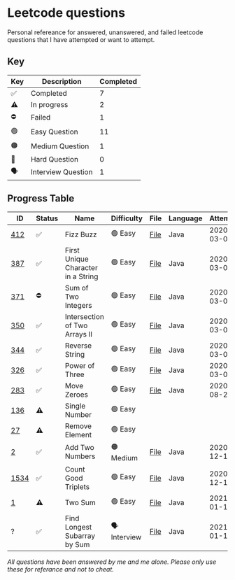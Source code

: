 # Leetcode questions

Personal refereance for answered, unanswered, and failed leetcode questions that I have attempted or want to attempt.

## Key

| Key | Description        | Completed |
| --- | ------------------ | --------- |
| ✅  | Completed          | 7         |
| ⚠️  | In progress        | 2         |
| ⛔️ | Failed             | 1         |
| 🟢  | Easy Question      | 11        |
| 🟠  | Medium Question    | 1         |
| 🔴  | Hard Question      | 0         |
| 🗣   | Interview Question | 1         |

## Progress Table

| ID                                                                       | Status | Name                               | Difficulty  | File                                                              | Language | Attempted  | Completed  |
| ------------------------------------------------------------------------ | ------ | ---------------------------------- | ----------- | ----------------------------------------------------------------- | -------- | ---------- | ---------- |
| [412](https://leetcode.com/problems/fizz-buzz/)                          | ✅     | Fizz Buzz                          | 🟢 Easy     | [File](easy/fizzbuzz/Fizzbuzz.java)                               | Java     | 2020-03-05 | 2020-03-05 |
| [387](https://leetcode.com/problems/first-unique-character-in-a-string/) | ✅     | First Unique Character in a String | 🟢 Easy     | [File](easy/firstUniqueCharInString/FirstUniqueCharInString.java) | Java     | 2020-03-05 | 2020-03-05 |
| [371](https://leetcode.com/problems/sum-of-two-integers/)                | ⛔️    | Sum of Two Integers                | 🟢 Easy     | [File](easy/sumOfTwoIntegers/SumOfTwoIntegers.java)               | Java     | 2020-03-06 |            |
| [350](https://leetcode.com/problems/intersection-of-two-arrays-ii/)      | ✅     | Intersection of Two Arrays II      | 🟢 Easy     | [File](easy/intersectionOfArraysII/IntersectionOfArraysII.java)   | Java     | 2020-03-06 | 2020-03-06 |
| [344](https://leetcode.com/problems/reverse-string/)                     | ✅     | Reverse String                     | 🟢 Easy     | [File](easy/reverseString/ReverseString.java)                     | Java     | 2020-03-06 | 2020-03-06 |
| [326](https://leetcode.com/problems/power-of-three/)                     | ✅     | Power of Three                     | 🟢 Easy     | [File](easy/powerOfThree/PowerOfThree.java)                       | Java     | 2020-03-07 | 2020-03-07 |
| [283](https://leetcode.com/problems/move-zeroes/)                        | ✅     | Move Zeroes                        | 🟢 Easy     | [File](easy/moveZeroes/MoveZeroes.java)                           | Java     | 2020-08-29 | 2020-08-29 |
| [136](https://leetcode.com/problems/single-number/)                      | ⚠️     | Single Number                      | 🟢 Easy     |                                                                   |          |            |            |
| [27](https://leetcode.com/problems/remove-element/)                      | ⚠️     | Remove Element                     | 🟢 Easy     |                                                                   |          |            |            |
| [2](https://leetcode.com/problems/add-two-numbers/)                      | ✅     | Add Two Numbers                    | 🟠 Medium   | [File](medium/addTwoNumbers/AddTwoNumbers.java)                   | Java     | 2020-12-11 | 2020-12-11 |
| [1534](https://leetcode.com/problems/count-good-triplets/)               | ✅     | Count Good Triplets                | 🟢 Easy     | [File](easy/countGoodTriplets/CountGoodTriplets.java)             | Java     | 2020-12-13 | 2020-12-18 |
| [1](https://leetcode.com/problems/two-sum/)                              | ⚠️     | Two Sum                            | 🟢 Easy     | [File](easy/twoSum/TwoSum.java)                                   | Java     | 2021-01-15 |            |
| ?                                                                        | ✅️    | Find Longest Subarray by Sum       | 🗣 Interview | [File](easy/twoSum/TwoSum.java)                                   | Java     | 2021-01-15 |            |

_All questions have been answered by me and me alone. Please only use these for referance and not to cheat._
